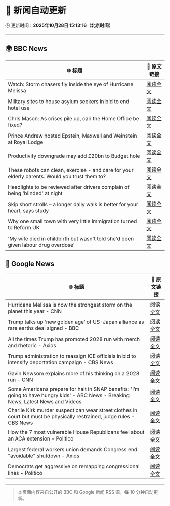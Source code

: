 # 🧠 新闻自动更新

🕒 更新时间：**2025年10月28日 15:13:16（北京时间）**

---

## 🌍 BBC News

| 🌐 标题 | 🔗 原文链接 |
|--------|-------------|
| Watch: Storm chasers fly inside the eye of Hurricane Melissa | [阅读全文](https://www.bbc.com/news/videos/cwypk4e3v3lo?at_medium=RSS&at_campaign=rss) |
| Military sites to house asylum seekers in bid to end hotel use | [阅读全文](https://www.bbc.com/news/articles/cjr0lx7n0y3o?at_medium=RSS&at_campaign=rss) |
| Chris Mason: As crises pile up, can the Home Office be fixed? | [阅读全文](https://www.bbc.com/news/articles/c0mx83n8m29o?at_medium=RSS&at_campaign=rss) |
| Prince Andrew hosted Epstein, Maxwell and Weinstein at Royal Lodge | [阅读全文](https://www.bbc.com/news/articles/c4g7d39n6vgo?at_medium=RSS&at_campaign=rss) |
| Productivity downgrade may add £20bn to Budget hole | [阅读全文](https://www.bbc.com/news/articles/c0rpve82jxvo?at_medium=RSS&at_campaign=rss) |
| These robots can clean, exercise - and care for your elderly parents. Would you trust them to? | [阅读全文](https://www.bbc.com/news/articles/c9wdzyyglq5o?at_medium=RSS&at_campaign=rss) |
| Headlights to be reviewed after drivers complain of being 'blinded' at night | [阅读全文](https://www.bbc.com/news/articles/cn971jlpvvro?at_medium=RSS&at_campaign=rss) |
| Skip short strolls – a longer daily walk is better for your heart, says study | [阅读全文](https://www.bbc.com/news/articles/cn0gw6p8dllo?at_medium=RSS&at_campaign=rss) |
| Why one small town with very little immigration turned to Reform UK | [阅读全文](https://www.bbc.com/news/articles/cvgkpjdzv74o?at_medium=RSS&at_campaign=rss) |
| 'My wife died in childbirth but wasn't told she'd been given labour drug overdose' | [阅读全文](https://www.bbc.com/news/articles/cx24gk2x51xo?at_medium=RSS&at_campaign=rss) |

## 📰 Google News

| 🌐 标题 | 🔗 原文链接 |
|--------|-------------|
| Hurricane Melissa is now the strongest storm on the planet this year - CNN | [阅读全文](https://news.google.com/rss/articles/CBMikAFBVV95cUxOQTNGdW8yclFZODRCQ0NCY2wyWTAwM1FjYzF5TVkxZzRZVWJhUnpMWjF1cVF5TGZZb2wtYWUzTlNBX21yMmJ3bGdKbHBXUndVQXJIMlY1MTRTMUVkOXlIbWFuUGZ5c2puT3NjMlVjMFVSVmROT195eE1BVjhJbkVYbTBqTDc1Ql9wRXpBSENkc2M?oc=5) |
| Trump talks up ‘new golden age’ of US-Japan alliance as rare earths deal signed - BBC | [阅读全文](https://news.google.com/rss/articles/CBMiVEFVX3lxTFBEOHUweXRGTzh1eHQzQXp0U3VzcmVHNzRqRm9oWEFWN1ROaHNFdzhBeFNkckQ2T3JPVmxJYmlXVkpkQzh0R005djFiaG5UU2EzSm5aYg?oc=5) |
| All the times Trump has promoted 2028 run with merch and rhetoric - Axios | [阅读全文](https://news.google.com/rss/articles/CBMib0FVX3lxTE0tRnBaTmQ2YlpYdjNfS3lPcldGamYtS0lKV1E5cmJIUEh4TFM2MmFwQ1VGN19NQlVTRlprSmlRU1l1alJHZnJMRWpRWl81SzNPS082ZVJRZHNERV92ZW5GRFlXWGhaZHU5Vmd5TTVEOA?oc=5) |
| Trump administration to reassign ICE officials in bid to intensify deportation campaign - CBS News | [阅读全文](https://news.google.com/rss/articles/CBMirAFBVV95cUxOUTBOSkMxV251d0Q1M2lZeG42bUJwVkhlU09YOE5YLWxnek5QamFIRlowRXdUQkxXZ1hUTUU0OGx0TlRqRjdVMkVwMldWRXZVR0xOUEozc3lDLS1QOWRVMTl5bFRUbTlvRHNCQkNWTVB1M1VqaG00STQtMmVLMDBrYU1va0h3Y1FwWmQ1MEFhUUhvMW5yM2xmdTNIZXloLVI0enNIV3VGUVBvUmlp0gGyAUFVX3lxTE5HV1NUMFdrMVhScjBDaXBreElLblNpZkYzSlBsQVAxdFdOaDZ4dGNVTzlXNWNHbi1uTmhoRkh0eUVjV0s0ekxZdkNFVlNUcWUxTDNiVzBMNVhTY1FqQkhSdVYxak9uVDYwX3BCZ245Z0duaVdEZWs2SEZmOGlMdXRocVU0NFlSWVpJdVA4cTh5V294QlpsMVRDWW8zbFNhbFd4ZWNPUlliQkQwQjdxT2NQS3c?oc=5) |
| Gavin Newsom explains more of his thinking on a 2028 run - CNN | [阅读全文](https://news.google.com/rss/articles/CBMid0FVX3lxTE51N0MxbV9DVzQ5Ti1FTEp1TVUxUkxuVXFkNnNtNGN0amtwOUg1aDlEOHB0Q3gxOS1kQ3BJa3Z3RUFqbElkYmpmN1BoZ25YV3hHTWlFYk1mQjh4VzI0UzlGajJaajQxZ2NqSHRfLU5jQWtURHlXem1n?oc=5) |
| Some Americans prepare for halt in SNAP benefits: 'I’m going to have hungry kids' - ABC News - Breaking News, Latest News and Videos | [阅读全文](https://news.google.com/rss/articles/CBMiogFBVV95cUxPOF9JSXR0Ylp2ODZuVVJpcVVjSWdvbUpfWUxQdmM3cWhEUmFFNUpUT2xCM0ZvOG1YaUJ5ci1KY1o4RWVIWVJtaWFUNF9Hd2lfYXVtVGIyX1RodmNmSjY2eG01SWtsdkVkM3puUXpHdTlnUVMzQUFNbHVyVm1oTjA4TnNnUzdlSVJ3VV9UTUItR2pHeG9vOEZTMExkT3RTdko5YmfSAacBQVVfeXFMTXFLWFY5ZWk2TUNjSFl4Q1VaMk1GSktOY0ZWMTFVZXM5Rk1qV3NYX1FGY2RzbHp4WWNGTHFxRktOR1gzMzdSSXlENi1RNU5kRkQtdXl6RldGd3U5UjlHTkFGRGVXWDBmVEg4ZTlsVEo1eEJrZF9IUHdOdTJGM3BMMVNpakVIRTdnMkRzR3E5c0hTVGVqdzdlN1JWOWhQQ29ESjl2b1hrcDA?oc=5) |
| Charlie Kirk murder suspect can wear street clothes in court but must be physically restrained, judge rules - CBS News | [阅读全文](https://news.google.com/rss/articles/CBMihgFBVV95cUxPWVNOUlpabm9ELWNFVmhPLWU4TVRTVzZ6NHV5eWZGaFc2Y1RUVFJrNGp6b09RSExRS0c1cWdWaXZybEV4VE5abHhUOTN6QlQtdXpjb01JR291TlhPZ1QxYU9XMmRYeU1KX3NSVFI2c25SM1pUbjhKOHYwbFNoWkd0UGJpV0hfd9IBiwFBVV95cUxOSWR2YXNJYWFiNndlMzJGY2tEOWxjbGVCbXN3WWVYZjVYZmp3UURzb0pQMFAxRHpBX2lUUkIwd0xxSll1ZnBySllQMF85bFBPNE9TWjE2QXh2NFNmT3lrNWhhWlctMmNWNVVIZ0dmR0RPYWdhT2JhLWhKV1h2QVFhVkliRWk1c0R3ME5B?oc=5) |
| How the 7 most vulnerable House Republicans feel about an ACA extension - Politico | [阅读全文](https://news.google.com/rss/articles/CBMiwgFBVV95cUxQQ3ZyUXpXUEFNa2tqU21xU2JZTzN3YlJLWG4wUUNtQUJsMWhjUnRSNHd3RmJwQ3IwVVNDSXE3am1nTElKY1ctZm9tYmFJaGdzam85VU5SNVNDME11RGwxS01RZjlBRU9waDZYM1VzRzFNNThOdk1MVU5YU0ZOSHM3RkxqZ2ozOVo2M0FSY2YzUkpLeXF6VUp5ZFEwWGlkVTRvcjNIaEo2Vm9CeTNtS2dtbEpPMWZGXzVSUjVZVlZNdDF3QQ?oc=5) |
| Largest federal workers union demands Congress end "avoidable" shutdown - Axios | [阅读全文](https://news.google.com/rss/articles/CBMiggFBVV95cUxQRmtva1daRWlwcjVWQ205Zlpmdzd6QWs2eXhOTDkxb0pmT21VMkNTMnV1aEFsekZwUjRPNFd6S2taUDhLMmo2d0VITHhXNEJYemtPVUg4c2RuUkNvbEtKYlp2Ry02ZmNwWVFNYjZILXdWSzE5bVFWY1F2NXN4d0xRemZB?oc=5) |
| Democrats get aggressive on remapping congressional lines - Politico | [阅读全文](https://news.google.com/rss/articles/CBMiqwFBVV95cUxQUlJaSWpLSDN6bGlBdHVlNXhHQXE0M0ppWG9UQ281ZEgwRGxxYkZXNGlKRHhlQVd1YVdnMnk1YmM3UVNhODhqY0NuYmFPeFNFRWxiSHNSVjRUMW5ocnFtbGp2RFIzSk1oN3ViUjFJUzhpbEVSZ1dJQnZwcDRwQXFtdlNkbHAxSnVjUzc3LURJbTVwX3B6c2V3UUt1Qko0UEMyNUFWdDI4V2pHYkE?oc=5) |

---
> 本页面内容来自公开的 BBC 和 Google 新闻 RSS 源，每 10 分钟自动更新。
